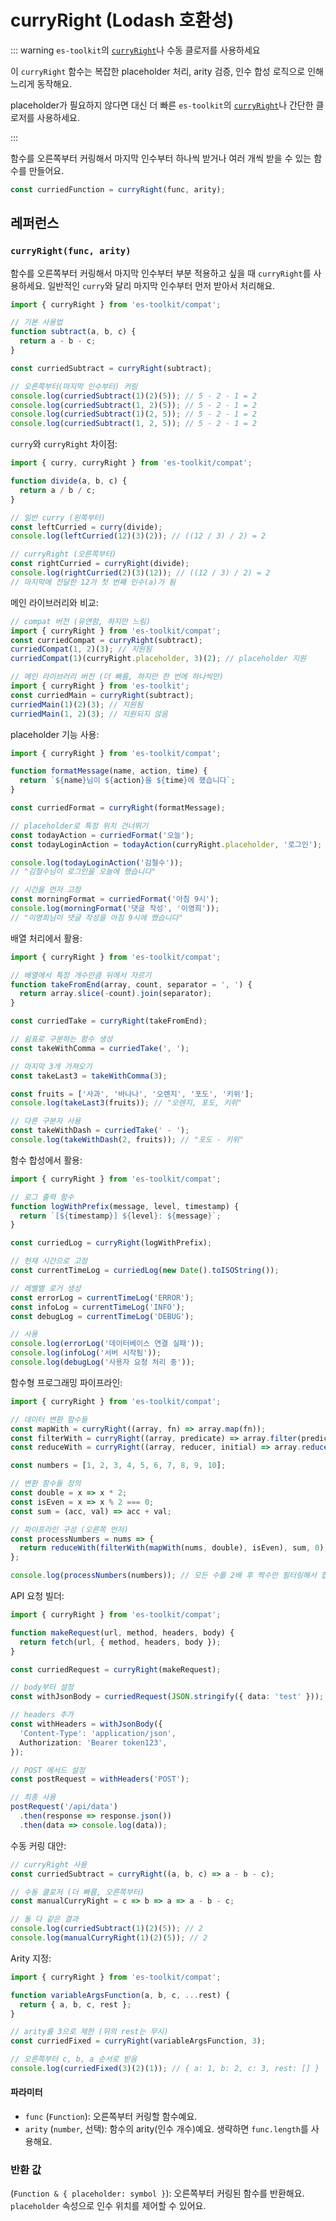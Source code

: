 # curryRight (Lodash 호환성)

::: warning `es-toolkit`의 [`curryRight`](../../function/curryRight.md)나 수동 클로저를 사용하세요

이 `curryRight` 함수는 복잡한 placeholder 처리, arity 검증, 인수 합성 로직으로 인해 느리게 동작해요.

placeholder가 필요하지 않다면 대신 더 빠른 `es-toolkit`의 [`curryRight`](../../function/curryRight.md)나 간단한 클로저를 사용하세요.

:::

함수를 오른쪽부터 커링해서 마지막 인수부터 하나씩 받거나 여러 개씩 받을 수 있는 함수를 만들어요.

```typescript
const curriedFunction = curryRight(func, arity);
```

## 레퍼런스

### `curryRight(func, arity)`

함수를 오른쪽부터 커링해서 마지막 인수부터 부분 적용하고 싶을 때 `curryRight`를 사용하세요. 일반적인 `curry`와 달리 마지막 인수부터 먼저 받아서 처리해요.

```typescript
import { curryRight } from 'es-toolkit/compat';

// 기본 사용법
function subtract(a, b, c) {
  return a - b - c;
}

const curriedSubtract = curryRight(subtract);

// 오른쪽부터(마지막 인수부터) 커링
console.log(curriedSubtract(1)(2)(5)); // 5 - 2 - 1 = 2
console.log(curriedSubtract(1, 2)(5)); // 5 - 2 - 1 = 2
console.log(curriedSubtract(1)(2, 5)); // 5 - 2 - 1 = 2
console.log(curriedSubtract(1, 2, 5)); // 5 - 2 - 1 = 2
```

`curry`와 `curryRight` 차이점:

```typescript
import { curry, curryRight } from 'es-toolkit/compat';

function divide(a, b, c) {
  return a / b / c;
}

// 일반 curry (왼쪽부터)
const leftCurried = curry(divide);
console.log(leftCurried(12)(3)(2)); // ((12 / 3) / 2) = 2

// curryRight (오른쪽부터)
const rightCurried = curryRight(divide);
console.log(rightCurried(2)(3)(12)); // ((12 / 3) / 2) = 2
// 마지막에 전달한 12가 첫 번째 인수(a)가 됨
```

메인 라이브러리와 비교:

```typescript
// compat 버전 (유연함, 하지만 느림)
import { curryRight } from 'es-toolkit/compat';
const curriedCompat = curryRight(subtract);
curriedCompat(1, 2)(3); // 지원됨
curriedCompat(1)(curryRight.placeholder, 3)(2); // placeholder 지원

// 메인 라이브러리 버전 (더 빠름, 하지만 한 번에 하나씩만)
import { curryRight } from 'es-toolkit';
const curriedMain = curryRight(subtract);
curriedMain(1)(2)(3); // 지원됨
curriedMain(1, 2)(3); // 지원되지 않음
```

placeholder 기능 사용:

```typescript
import { curryRight } from 'es-toolkit/compat';

function formatMessage(name, action, time) {
  return `${name}님이 ${action}을 ${time}에 했습니다`;
}

const curriedFormat = curryRight(formatMessage);

// placeholder로 특정 위치 건너뛰기
const todayAction = curriedFormat('오늘');
const todayLoginAction = todayAction(curryRight.placeholder, '로그인');

console.log(todayLoginAction('김철수'));
// "김철수님이 로그인을 오늘에 했습니다"

// 시간을 먼저 고정
const morningFormat = curriedFormat('아침 9시');
console.log(morningFormat('댓글 작성', '이영희'));
// "이영희님이 댓글 작성을 아침 9시에 했습니다"
```

배열 처리에서 활용:

```typescript
import { curryRight } from 'es-toolkit/compat';

// 배열에서 특정 개수만큼 뒤에서 자르기
function takeFromEnd(array, count, separator = ', ') {
  return array.slice(-count).join(separator);
}

const curriedTake = curryRight(takeFromEnd);

// 쉼표로 구분하는 함수 생성
const takeWithComma = curriedTake(', ');

// 마지막 3개 가져오기
const takeLast3 = takeWithComma(3);

const fruits = ['사과', '바나나', '오렌지', '포도', '키위'];
console.log(takeLast3(fruits)); // "오렌지, 포도, 키위"

// 다른 구분자 사용
const takeWithDash = curriedTake(' - ');
console.log(takeWithDash(2, fruits)); // "포도 - 키위"
```

함수 합성에서 활용:

```typescript
import { curryRight } from 'es-toolkit/compat';

// 로그 출력 함수
function logWithPrefix(message, level, timestamp) {
  return `[${timestamp}] ${level}: ${message}`;
}

const curriedLog = curryRight(logWithPrefix);

// 현재 시간으로 고정
const currentTimeLog = curriedLog(new Date().toISOString());

// 레벨별 로거 생성
const errorLog = currentTimeLog('ERROR');
const infoLog = currentTimeLog('INFO');
const debugLog = currentTimeLog('DEBUG');

// 사용
console.log(errorLog('데이터베이스 연결 실패'));
console.log(infoLog('서버 시작됨'));
console.log(debugLog('사용자 요청 처리 중'));
```

함수형 프로그래밍 파이프라인:

```typescript
import { curryRight } from 'es-toolkit/compat';

// 데이터 변환 함수들
const mapWith = curryRight((array, fn) => array.map(fn));
const filterWith = curryRight((array, predicate) => array.filter(predicate));
const reduceWith = curryRight((array, reducer, initial) => array.reduce(reducer, initial));

const numbers = [1, 2, 3, 4, 5, 6, 7, 8, 9, 10];

// 변환 함수들 정의
const double = x => x * 2;
const isEven = x => x % 2 === 0;
const sum = (acc, val) => acc + val;

// 파이프라인 구성 (오른쪽 먼저)
const processNumbers = nums => {
  return reduceWith(filterWith(mapWith(nums, double), isEven), sum, 0);
};

console.log(processNumbers(numbers)); // 모든 수를 2배 후 짝수만 필터링해서 합계
```

API 요청 빌더:

```typescript
import { curryRight } from 'es-toolkit/compat';

function makeRequest(url, method, headers, body) {
  return fetch(url, { method, headers, body });
}

const curriedRequest = curryRight(makeRequest);

// body부터 설정
const withJsonBody = curriedRequest(JSON.stringify({ data: 'test' }));

// headers 추가
const withHeaders = withJsonBody({
  'Content-Type': 'application/json',
  Authorization: 'Bearer token123',
});

// POST 메서드 설정
const postRequest = withHeaders('POST');

// 최종 사용
postRequest('/api/data')
  .then(response => response.json())
  .then(data => console.log(data));
```

수동 커링 대안:

```typescript
// curryRight 사용
const curriedSubtract = curryRight((a, b, c) => a - b - c);

// 수동 클로저 (더 빠름, 오른쪽부터)
const manualCurryRight = c => b => a => a - b - c;

// 둘 다 같은 결과
console.log(curriedSubtract(1)(2)(5)); // 2
console.log(manualCurryRight(1)(2)(5)); // 2
```

Arity 지정:

```typescript
import { curryRight } from 'es-toolkit/compat';

function variableArgsFunction(a, b, c, ...rest) {
  return { a, b, c, rest };
}

// arity를 3으로 제한 (뒤의 rest는 무시)
const curriedFixed = curryRight(variableArgsFunction, 3);

// 오른쪽부터 c, b, a 순서로 받음
console.log(curriedFixed(3)(2)(1)); // { a: 1, b: 2, c: 3, rest: [] }
```

#### 파라미터

- `func` (`Function`): 오른쪽부터 커링할 함수예요.
- `arity` (`number`, 선택): 함수의 arity(인수 개수)예요. 생략하면 `func.length`를 사용해요.

### 반환 값

(`Function & { placeholder: symbol }`): 오른쪽부터 커링된 함수를 반환해요. `placeholder` 속성으로 인수 위치를 제어할 수 있어요.
